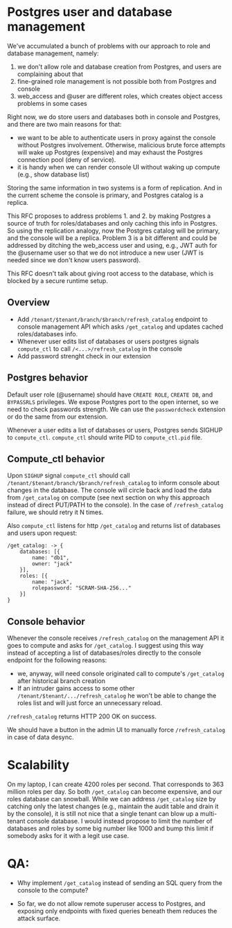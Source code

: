 # Postgres user and database management

We've accumulated a bunch of problems with our approach to role and database management, namely:

1. we don't allow role and database creation from Postgres, and users are complaining about that
2. fine-grained role management is not possible both from Postgres and console
3. web_access and @user are different roles, which creates object access problems in some cases

Right now, we do store users and databases both in console and Postgres, and there are two main reasons for
that:

* we want to be able to authenticate users in proxy against the console without Postgres involvement. Otherwise,
malicious brute force attempts will wake up Postgres (expensive) and may exhaust the Postgres connection pool (deny of service).
* it is handy when we can render console UI without waking up compute (e.g., show database list)

Storing the same information in two systems is a form of replication. And in the current scheme
the console is primary, and Postgres catalog is a replica.

This RFC proposes to address problems 1. and 2. by making Postgres a source of truth for roles/databases and
only caching this info in Postgres. So using the replication analogy, now the Postgres catalog will be primary, and
the console will be a replica. Problem 3 is a bit different and could be addressed by ditching the web_access
user and using, e.g., JWT auth for the @username user so that we do not introduce a new user (JWT is needed
since we don't know users password).

This RFC doesn't talk about giving root access to the database, which is blocked by a secure runtime setup.

## Overview

* Add `/tenant/$tenant/branch/$branch/refresh_catalog` endpoint to console management API which asks `/get_catalog` and updates cached roles/databases info.
* Whenever user edits list of databases or users postgres signals `compute_ctl` to call `/<...>/refresh_catalog` in the console
* Add password strenght check in our extension

## Postgres behavior

Default user role (@username) should have `CREATE ROLE`, `CREATE DB`, and `BYPASSRLS` privileges. We expose Postgres port
to the open internet, so we need to check passwords strength. We can use the `passwordcheck` extension or do the same
from our extension.

Whenever a user edits a list of databases or users, Postgres sends SIGHUP to `compute_ctl`. `compute_ctl` should write PID to `compute_ctl.pid` file.


## Compute_ctl behavior

Upon `SIGHUP` signal `compute_ctl` should call `/tenant/$tenant/branch/$branch/refresh_catalog` to inform console about changes in the database. The console will circle back and load the data from `/get_catalog` on compute (see next section on why this approach instead of direct PUT/PATH to the console). In the case of `/refresh_catalog` failure, we should retry it N times.

Also `compute_ctl` listens for http `/get_catalog` and returns list of databases and users upon request:
```
/get_catalog: -> {
    databases: [{
        name: "db1",
        owner: "jack"
    }],
    roles: [{
        name: "jack",
        rolepassword: "SCRAM-SHA-256..."
    }]
}
```

## Console behavior

Whenever the console receives `/refresh_catalog` on the management API it goes to compute and asks for `/get_catalog`. I suggest using this way instead of accepting a list of databases/roles directly to the console endpoint for the following reasons:

* we, anyway, will need console originated call to compute's `/get_catalog` after historical branch creation
* If an intruder gains access to some other `/tenant/$tenant/.../refresh_catalog` he won't be able to change the roles list and will just force an unnecessary reload.

`/refresh_catalog` returns HTTP 200 OK on success.

We should have a button in the admin UI to manually force `/refresh_catalog` in case of data desync.

# Scalability

On my laptop, I can create 4200 roles per second. That corresponds to 363 million roles per day. So both `/get_catalog` can become expensive, and our roles database can snowball. While we can address `/get_catalog` size by catching only the latest changes (e.g., maintain the audit table and drain it by the console), it is still not nice that a single tenant can blow up a multi-tenant console database. I would instead propose to limit the number of databases and roles by some big number like 1000 and bump this limit if somebody asks for it with a legit use case. 


# QA:

- Why implement `/get_catalog` instead of sending an SQL query from the console to the compute?

- So far, we do not allow remote superuser access to Postgres, and exposing only endpoints with fixed queries beneath them reduces the attack surface.
